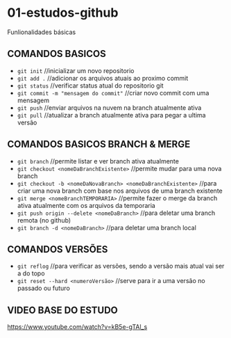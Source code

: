 # 01-estudos-github
Funlionalidades básicas

## COMANDOS BASICOS
* `git init` //inicializar um novo repositorio
* `git add .` //adicionar os arquivos atuais ao proximo commit
* `git status` //verificar status atual do repositorio git
* `git commit -m "mensagem do commit"` //criar novo commit com uma mensagem
* `git push` //enviar arquivos na nuvem na branch atualmente ativa
* `git pull` //atualizar a branch atualmente ativa para pegar a ultima versão

## COMANDOS BASICOS BRANCH & MERGE
* `git branch` //permite listar e ver branch ativa atualmente
* `git checkout <nomeDaBranchExistente>` //permite mudar para uma nova branch
* `git checkout -b <nomeDaNovaBranch> <nomeDaBranchExistente>` //para criar uma nova branch com base nos arquivos de uma branch existente
* `git merge <nomeBranchTEMPORARIA>` //permite fazer o merge da branch ativa atualmente com os arquivos da temporaria
* `git push origin --delete <nomeDaBranch>` //para deletar uma branch remota (no github)
* `git branch -d <nomeDaBranch>` //para deletar uma branch local

## COMANDOS VERSÕES
* `git reflog` //para verificar as versões, sendo a versão mais atual vai ser a do topo
* `git reset --hard <numeroVersão>` //serve para ir a uma versão no passado ou futuro

## VIDEO BASE DO ESTUDO
https://www.youtube.com/watch?v=kB5e-gTAl_s
